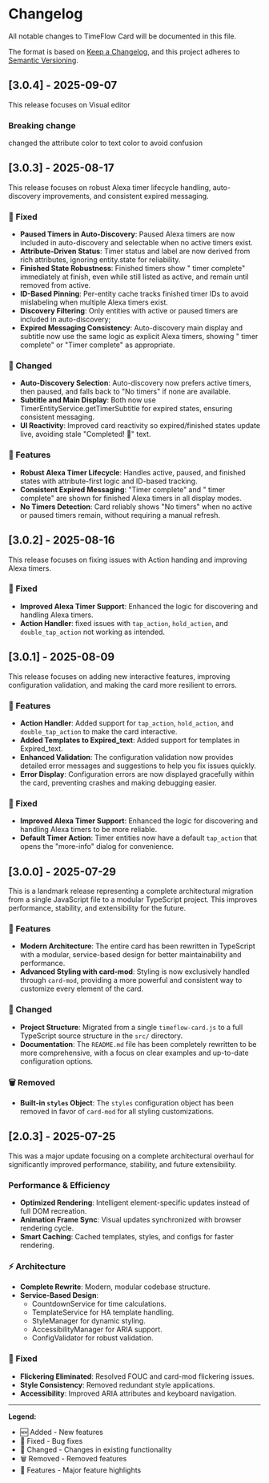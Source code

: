 # Changelog

All notable changes to TimeFlow Card will be documented in this file.

The format is based on [Keep a Changelog](https://keepachangelog.com/en/1.0.0/),
and this project adheres to [Semantic Versioning](https://semver.org/spec/v2.0.0/).

## [3.0.4] - 2025-09-07

This release focuses on Visual editor 

### Breaking change 
changed the attribute color to text color to avoid confusion 



## [3.0.3] - 2025-08-17

This release focuses on robust Alexa timer lifecycle handling, auto-discovery improvements, and consistent expired messaging.

### 🔧 Fixed

- **Paused Timers in Auto-Discovery**: Paused Alexa timers are now included in auto-discovery and selectable when no active timers exist.
- **Attribute-Driven Status**: Timer status and label are now derived from rich attributes, ignoring entity.state for reliability.
- **Finished State Robustness**: Finished timers show "<label> timer complete" immediately at finish, even while still listed as active, and remain until removed from active.
- **ID-Based Pinning**: Per-entity cache tracks finished timer IDs to avoid mislabeling when multiple Alexa timers exist.
- **Discovery Filtering**: Only entities with active or paused timers are included in auto-discovery; 
- **Expired Messaging Consistency**: Auto-discovery main display and subtitle now use the same logic as explicit Alexa timers, showing "<label> timer complete" or "Timer complete" as appropriate.


### 📝 Changed

- **Auto-Discovery Selection**: Auto-discovery now prefers active timers, then paused, and falls back to "No timers" if none are available.
- **Subtitle and Main Display**: Both now use TimerEntityService.getTimerSubtitle for expired states, ensuring consistent messaging.
- **UI Reactivity**: Improved card reactivity so expired/finished states update live, avoiding stale "Completed! 🎉" text.

### 🚀 Features

- **Robust Alexa Timer Lifecycle**: Handles active, paused, and finished states with attribute-first logic and ID-based tracking.
- **Consistent Expired Messaging**: "Timer complete" and "<label> timer complete" are shown for finished Alexa timers in all display modes.
- **No Timers Detection**: Card reliably shows "No timers" when no active or paused timers remain, without requiring a manual refresh.

## [3.0.2] - 2025-08-16

This release focuses on fixing issues with Action handing and improving Alexa timers.

### 🔧 Fixed

-   **Improved Alexa Timer Support**: Enhanced the logic for discovering and handling Alexa timers.
-   **Action Handler**: fixed issues with  `tap_action`, `hold_action`, and `double_tap_action` not working as intended.

## [3.0.1] - 2025-08-09

This release focuses on adding new interactive features, improving configuration validation, and making the card more resilient to errors.

### 🚀 Features

-   **Action Handler**: Added support for `tap_action`, `hold_action`, and `double_tap_action` to make the card interactive.
-   **Added Templates to Expired_text**: Added support for templates in Expired_text.
-   **Enhanced Validation**: The configuration validation now provides detailed error messages and suggestions to help you fix issues quickly.
-   **Error Display**: Configuration errors are now displayed gracefully within the card, preventing crashes and making debugging easier.

### 🔧 Fixed

-   **Improved Alexa Timer Support**: Enhanced the logic for discovering and handling Alexa timers to be more reliable.
-   **Default Timer Action**: Timer entities now have a default `tap_action` that opens the "more-info" dialog for convenience.

## [3.0.0] - 2025-07-29

This is a landmark release representing a complete architectural migration from a single JavaScript file to a modular TypeScript project. This improves performance, stability, and extensibility for the future.

### 🚀 Features

-   **Modern Architecture**: The entire card has been rewritten in TypeScript with a modular, service-based design for better maintainability and performance.
-   **Advanced Styling with card-mod**: Styling is now exclusively handled through `card-mod`, providing a more powerful and consistent way to customize every element of the card.

### 📝 Changed

-   **Project Structure**: Migrated from a single `timeflow-card.js` to a full TypeScript source structure in the `src/` directory.
-   **Documentation**: The `README.md` file has been completely rewritten to be more comprehensive, with a focus on clear examples and up-to-date configuration options.

### 🗑️ Removed

-   **Built-in `styles` Object**: The `styles` configuration object has been removed in favor of `card-mod` for all styling customizations.

## [2.0.3] - 2025-07-25

This was a major update focusing on a complete architectural overhaul for significantly improved performance, stability, and future extensibility.

### Performance & Efficiency

-   **Optimized Rendering**: Intelligent element-specific updates instead of full DOM recreation.
-   **Animation Frame Sync**: Visual updates synchronized with browser rendering cycle.
-   **Smart Caching**: Cached templates, styles, and configs for faster rendering.

### ⚡ Architecture

-   **Complete Rewrite**: Modern, modular codebase structure.
-   **Service-Based Design**:
    -   CountdownService for time calculations.
    -   TemplateService for HA template handling.
    -   StyleManager for dynamic styling.
    -   AccessibilityManager for ARIA support.
    -   ConfigValidator for robust validation.

### 🔧 Fixed

-   **Flickering Eliminated**: Resolved FOUC and card-mod flickering issues.
-   **Style Consistency**: Removed redundant style applications.
-   **Accessibility**: Improved ARIA attributes and keyboard navigation.

---

**Legend:**

-   🆕 Added - New features
-   🔧 Fixed - Bug fixes
-   📝 Changed - Changes in existing functionality
-   🗑️ Removed - Removed features
-   🚀 Features - Major feature highlights